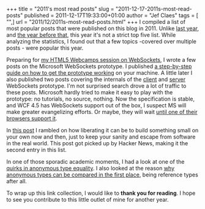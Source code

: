 +++
title = "2011's most read posts"
slug = "2011-12-17-2011s-most-read-posts"
published = 2011-12-17T19:33:00+01:00
author = "Jef Claes"
tags = [ "",]
url = "2011/12/2011s-most-read-posts.html"
+++
I compiled a list of most popular posts that were published on this blog
in 2011. Unlike [last
year](https://jefclaes.be/2010/12/top-5-popular-posts-of-2010.html),
and [the year before
that](https://jefclaes.be/2009/12/high-5-five-most-popular-blog-posts-of.html),
this year it's not a strict top five list. While analyzing the
statistics, I found out that a few topics -covered over multiple posts -
were popular this year.  
  
Preparing for [my HTML5 Webcamps session on
WebSockets](https://jefclaes.be/2011/04/video-slides-and-source-from-my.html),
I wrote a few posts on the Microsoft WebSockets prototype. I published
[a step-by-step guide on how to get the prototype
working](https://jefclaes.be/2011/01/html5-installing-microsoft-websockets.html)
on your machine. A little later I also published two posts covering the
internals of the
[client](https://jefclaes.be/2011/01/html5-websockets-prototype-with.html)
and
[server](https://jefclaes.be/2011/01/html5-rebuilding-websockets-server.html)
WebSockets prototype. I'm not surprised search drove a lot of traffic to
these posts. Microsoft hardly tried to make it easy to play with the
prototype: no tutorials, no source, nothing. Now the specification is
stable, and WCF 4.5 has WebSockets support out of the box, I suspect MS
will make greater evangelizing efforts. Or maybe, they will wait [until
one of their browsers support
it](https://jefclaes.be/2011/03/how-will-ie9-maintain-momentum.html).  
  
In [this post](https://jefclaes.be/2011/09/building-small-things.html) I
rambled on how liberating it can be to build something small on your own
now and then, just to keep your sanity and escape from software in the
real world. This post got picked up by Hacker News, making it the second
entry in this list.  
  
In one of those sporadic academic moments, I had a look at one of the
[quirks in anonymous type
equality](https://jefclaes.be/2011/04/anonymous-type-equality.html).
I also looked at the reason [why anonymous types can be compared in the
first
place](https://jefclaes.be/2011/04/anonymous-type-equality-follow-up.html),
being reference types after all.  
  
To wrap up this link collection, I would like to **thank you for reading**. I hope to see you contribute to this little outlet of mine for another year.
